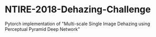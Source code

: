 # NTIRE-2018-Dehazing-Challenge
Pytorch implementation of "Multi-scale Single Image Dehazing using Perceptual Pyramid Deep Network"
